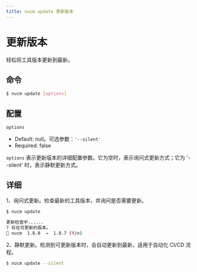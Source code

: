 ```yaml
---
title: nucm update 更新版本
---
```


# 更新版本

轻松将工具版本更新到最新。

## 命令

```bash
$ nucm update [options]
```

## 配置

`options`

- Default: null。可选参数：`'--silent'`
- Required: false

`options` 表示更新版本的详细配置参数。它为空时，表示询问式更新方式；它为 '--silent' 时，表示静默更新方式。

## 详细

1、询问式更新。检查最新的工具版本，并询问是否需要更新。

```bash
$ nucm update

更新检查中......
? 存在可更新的版本。
🌟 nucm  1.8.0  →  1.8.7 (Y/n)
```

2、静默更新。检测到可更新版本时，会自动更新到最新，适用于自动化 CI/CD 流程。

```bash
$ nucm update --silent
```
